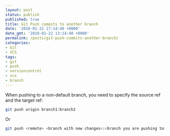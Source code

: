 ```yaml
---
layout: post
status: publish
published: true
title: Git Push commits to another branch
date: '2018-01-22 17:14:40 +0000'
date_gmt: '2018-01-22 13:14:40 +0000'
permalink: /posts/git-push-commits-another-branch/
categories:
- Git
- VCS
tags:
- git
- push
- versioncontrol
- vcs
- branch
---
```


When pushing to a non-default branch, you need to specify the source ref and the target ref:
```bash
git push origin branch1:branch2
```

Or
```bash
git push <remote> <branch with new changes>:<branch you are pushing to>
```
